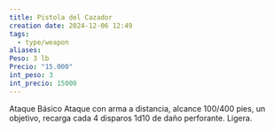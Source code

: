 ```yaml
---
title: Pistola del Cazador
creation date: 2024-12-06 12:49
tags:
  - type/weapon
aliases: 
Peso: 3 lb
Precio: "15.000"
int_peso: 3
int_precio: 15000
---
```

Ataque Básico
Ataque con arma a distancia, alcance 100/400 pies, un objetivo, recarga cada 4 disparos
1d10 de daño perforante. Ligera. 
